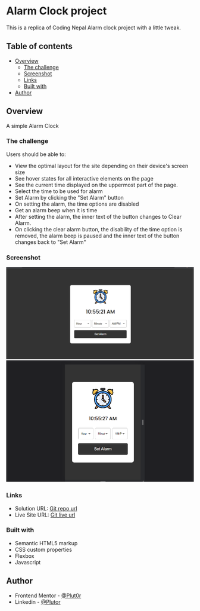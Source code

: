 # Alarm Clock project

This is a replica of Coding Nepal Alarm clock project with a little tweak.


## Table of contents

- [Overview](#overview)
  - [The challenge](#the-challenge)
  - [Screenshot](#screenshot)
  - [Links](#links)
  - [Built with](#built-with)
- [Author](#author)


## Overview

A simple Alarm Clock


### The challenge

Users should be able to:

- View the optimal layout for the site depending on their device's screen size
- See hover states for all interactive elements on the page
- See the current time displayed on the uppermost part of the page.
- Select the time to be used for alarm
- Set Alarm by clicking the "Set Alarm" button
- On setting the alarm, the time options are disabled
- Get an alarm beep when it is time
- After setting the alarm, the inner text of the button changes to Clear Alarm.
- On clicking the clear alarm button, the disability of the time option is removed, the alarm beep is paused and the inner text of the button changes back to "Set Alarm"


### Screenshot

![desktop-preview](./resources/screenshots/alarm-desk.png)
![mobile-preview](./resources/screenshots/alarm-mobile.png)


### Links

- Solution URL: [Git repo url]()
- Live Site URL: [Git live url]()


### Built with

- Semantic HTML5 markup
- CSS custom properties
- Flexbox
- Javascript


## Author

- Frontend Mentor - [@Plut0r](https://www.frontendmentor.io/profile/Plut0r)
- Linkedin - [@Plutor](https://www.linkedin.com/in/plut0r)
